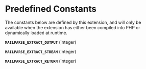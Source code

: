 Predefined Constants
====================

The constants below are defined by this extension, and will only be
available when the extension has either been compiled into PHP or
dynamically loaded at runtime.

**`MAILPARSE_EXTRACT_OUTPUT`** (<span class="type">integer</span>)  
<span class="simpara"> </span>

**`MAILPARSE_EXTRACT_STREAM`** (<span class="type">integer</span>)  
<span class="simpara"> </span>

**`MAILPARSE_EXTRACT_RETURN`** (<span class="type">integer</span>)  
<span class="simpara"> </span>
